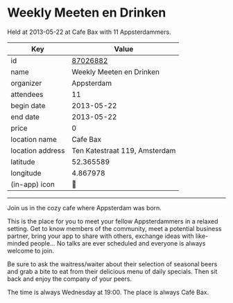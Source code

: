# Weekly Meeten en Drinken
Held at 2013-05-22 at Cafe Bax with 11 Appsterdammers.
        
|Key|Value
|---|---|
|id|[87026882](https://www.meetup.com/appsterdam/events/87026882/)|
|name|Weekly Meeten en Drinken|
|organizer|Appsterdam|
|attendees|11|
|begin date|2013-05-22|
|end date|2013-05-22|
|price|0|
|location name|Cafe Bax|
|location address|Ten Katestraat 119, Amsterdam|
|latitude|52.365589|
|longitude|4.867978|
|(in-app) icon|🍺|

---

Join us in the cozy cafe where Appsterdam was born.

This is the place for you to meet your fellow Appsterdammers in a relaxed setting. Get to know members of the community, meet a potential business partner, bring your app to share with others, exchange ideas with like-minded people... No talks are ever scheduled and everyone is always welcome to join.

Be sure to ask the waitress/waiter about their selection of seasonal beers and grab a bite to eat from their delicious menu of daily specials. Then sit back and enjoy the company of your peers.

The time is always Wednesday at 19:00. The place is always Café Bax.


